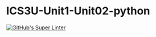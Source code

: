 # ICS3U-Unit1-Unit02-python

[![GitHub's Super Linter](https://github.com/aymen-alsammarraie/ICS3U-Unit1-Unit02-python/workflows/GitHub's%20Super%20Linter/badge.svg)](https://github.com/aymen-alsammarraie/ICS3U-Unit1-Unit02-python/actions)
